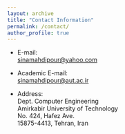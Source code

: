 ```yaml
---
layout: archive
title: "Contact Information"
permalink: /contact/
author_profile: true
---
```


* E-mail:<br>sinamahdipour@yahoo.com
* Academic E-mail:<br>sinamahdipour@aut.ac.ir


* Address:
  <br> Dept. Computer Engineering
  <br> Amirkabir University of Technology
  <br> No. 424, Hafez Ave.
  <br> 15875-4413, Tehran, Iran
